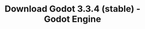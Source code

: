 ---
# Generated by /tools/generators/src/download_archive_generator !!! do not edit by hand !!!
title: 'Download Godot 3.3.4 (stable) - Godot Engine'
type: 'download/archive'
name: '3.3.4'
flavor: 'stable'
release_date: '2021-10-01T03:00:00-00:00'
release_notes: 'article/maintenance-release-godot-3-3-4/'
primaryPlatforms:
  - 'android.apk'
  - 'linux.64'
  - 'macos.universal'
  - 'windows.64'
  - 'linux_server.headless.64'
  - 'web'
  - 'templates'
links:
  android.apk:
    name: 'android.apk'
    title: 'Android'
    caption: 'APK Universal (ARM64 + ARMv7 + x86_64 + x86)'
    tags:
      - 'APK download'
      - 'ARM64/v7'
      - 'x86 (64 & 32 bit)'
    hosts:
      github_builds:
        regular: 'https://github.com/godotengine/godot-builds/releases/download/3.3.4-stable/Godot_v3.3.4-stable_android_editor.apk'
        mono: '#'
      github:
        regular: 'https://github.com/godotengine/godot/releases/download/3.3.4-stable/Godot_v3.3.4-stable_android_editor.apk'
        mono: '#'
  linux.64:
    name: 'linux.64'
    title: 'Linux'
    caption: 'Padrão (x86_64)'
    tags:
      - '64 bit'
    hosts:
      github_builds:
        regular: 'https://github.com/godotengine/godot-builds/releases/download/3.3.4-stable/Godot_v3.3.4-stable_x11.64.zip'
        mono: 'https://github.com/godotengine/godot-builds/releases/download/3.3.4-stable/Godot_v3.3.4-stable_mono_x11_64.zip'
      github:
        regular: 'https://github.com/godotengine/godot/releases/download/3.3.4-stable/Godot_v3.3.4-stable_x11.64.zip'
        mono: 'https://github.com/godotengine/godot/releases/download/3.3.4-stable/Godot_v3.3.4-stable_mono_x11_64.zip'
  macos.universal:
    name: 'macos.universal'
    title: 'macOS'
    caption: 'Universal (x86_64 + Silício da Apple)'
    tags:
      - 'Intel/Apple Silicon'
      - '64 bit'
    hosts:
      github_builds:
        regular: 'https://github.com/godotengine/godot-builds/releases/download/3.3.4-stable/Godot_v3.3.4-stable_osx.universal.zip'
        mono: 'https://github.com/godotengine/godot-builds/releases/download/3.3.4-stable/Godot_v3.3.4-stable_mono_osx.universal.zip'
      github:
        regular: 'https://github.com/godotengine/godot/releases/download/3.3.4-stable/Godot_v3.3.4-stable_osx.universal.zip'
        mono: 'https://github.com/godotengine/godot/releases/download/3.3.4-stable/Godot_v3.3.4-stable_mono_osx.universal.zip'
  windows.64:
    name: 'windows.64'
    title: 'Windows'
    caption: 'Padrão (x86_64)'
    tags:
      - '64 bit'
    hosts:
      github_builds:
        regular: 'https://github.com/godotengine/godot-builds/releases/download/3.3.4-stable/Godot_v3.3.4-stable_win64.exe.zip'
        mono: 'https://github.com/godotengine/godot-builds/releases/download/3.3.4-stable/Godot_v3.3.4-stable_mono_win64.zip'
      github:
        regular: 'https://github.com/godotengine/godot/releases/download/3.3.4-stable/Godot_v3.3.4-stable_win64.exe.zip'
        mono: 'https://github.com/godotengine/godot/releases/download/3.3.4-stable/Godot_v3.3.4-stable_mono_win64.zip'
  linux_server.headless.64:
    name: 'linux_server.headless.64'
    title: 'Linux Server'
    caption: 'Headless (x86_64)'
    tags:
      - '64 bit'
      - 'Headless'
    hosts:
      github_builds:
        regular: 'https://github.com/godotengine/godot-builds/releases/download/3.3.4-stable/Godot_v3.3.4-stable_linux_headless.64.zip'
        mono: 'https://github.com/godotengine/godot-builds/releases/download/3.3.4-stable/Godot_v3.3.4-stable_mono_linux_headless_64.zip'
      github:
        regular: 'https://github.com/godotengine/godot/releases/download/3.3.4-stable/Godot_v3.3.4-stable_linux_headless.64.zip'
        mono: 'https://github.com/godotengine/godot/releases/download/3.3.4-stable/Godot_v3.3.4-stable_mono_linux_headless_64.zip'
  web:
    name: 'web'
    title: 'Editor Web'
    caption: ''
    tags:
      - 'Self-hosted'
      - 'Cross-platform'
    hosts:
      github_builds:
        regular: 'https://github.com/godotengine/godot-builds/releases/download/3.3.4-stable/Godot_v3.3.4-stable_web_editor.zip'
        mono: '#'
      github:
        regular: 'https://github.com/godotengine/godot/releases/download/3.3.4-stable/Godot_v3.3.4-stable_web_editor.zip'
        mono: '#'
  linux.32:
    name: 'linux.32'
    title: 'Linux'
    caption: 'Padrão (x86)'
    tags:
      - '32 bit'
    hosts:
      github_builds:
        regular: 'https://github.com/godotengine/godot-builds/releases/download/3.3.4-stable/Godot_v3.3.4-stable_x11.32.zip'
        mono: 'https://github.com/godotengine/godot-builds/releases/download/3.3.4-stable/Godot_v3.3.4-stable_mono_x11_32.zip'
      github:
        regular: 'https://github.com/godotengine/godot/releases/download/3.3.4-stable/Godot_v3.3.4-stable_x11.32.zip'
        mono: 'https://github.com/godotengine/godot/releases/download/3.3.4-stable/Godot_v3.3.4-stable_mono_x11_32.zip'
  windows.32:
    name: 'windows.32'
    title: 'Windows'
    caption: 'Padrão (x86)'
    tags:
      - '32 bit'
    hosts:
      github_builds:
        regular: 'https://github.com/godotengine/godot-builds/releases/download/3.3.4-stable/Godot_v3.3.4-stable_win32.exe.zip'
        mono: 'https://github.com/godotengine/godot-builds/releases/download/3.3.4-stable/Godot_v3.3.4-stable_mono_win32.zip'
      github:
        regular: 'https://github.com/godotengine/godot/releases/download/3.3.4-stable/Godot_v3.3.4-stable_win32.exe.zip'
        mono: 'https://github.com/godotengine/godot/releases/download/3.3.4-stable/Godot_v3.3.4-stable_mono_win32.zip'
  linux_server.64:
    name: 'linux_server.64'
    title: 'Servidor Linux'
    caption: 'Padrão (x86_64)'
    tags:
      - '64 bit'
    hosts:
      github_builds:
        regular: 'https://github.com/godotengine/godot-builds/releases/download/3.3.4-stable/Godot_v3.3.4-stable_linux_server.64.zip'
        mono: 'https://github.com/godotengine/godot-builds/releases/download/3.3.4-stable/Godot_v3.3.4-stable_mono_linux_server_64.zip'
      github:
        regular: 'https://github.com/godotengine/godot/releases/download/3.3.4-stable/Godot_v3.3.4-stable_linux_server.64.zip'
        mono: 'https://github.com/godotengine/godot/releases/download/3.3.4-stable/Godot_v3.3.4-stable_mono_linux_server_64.zip'
  aar_library:
    name: 'aar_library'
    title: 'Biblioteca de AAR'
    caption: ''
    tags:
      - 'Android plugins'
      - 'Java'
      - 'Kotlin'
    hosts:
      github_builds:
        regular: 'https://github.com/godotengine/godot-builds/releases/download/3.3.4-stable/godot-lib.3.3.4.stable.release.aar'
        mono: 'https://github.com/godotengine/godot-builds/releases/download/3.3.4-stable/godot-lib.3.3.4.stable.mono.release.aar'
      github:
        regular: 'https://github.com/godotengine/godot/releases/download/3.3.4-stable/godot-lib.3.3.4.stable.release.aar'
        mono: 'https://github.com/godotengine/godot/releases/download/3.3.4-stable/godot-lib.3.3.4.stable.mono.release.aar'
  templates:
    name: 'templates'
    title: 'Modelos de exportação'
    caption: ''
    tags:
      - 'Utilizado para exportar os seus jogos para todas as plataformas suportadas'
    hosts:
      github_builds:
        regular: 'https://github.com/godotengine/godot-builds/releases/download/3.3.4-stable/Godot_v3.3.4-stable_export_templates.tpz'
        mono: 'https://github.com/godotengine/godot-builds/releases/download/3.3.4-stable/Godot_v3.3.4-stable_mono_export_templates.tpz'
      github:
        regular: 'https://github.com/godotengine/godot/releases/download/3.3.4-stable/Godot_v3.3.4-stable_export_templates.tpz'
        mono: 'https://github.com/godotengine/godot/releases/download/3.3.4-stable/Godot_v3.3.4-stable_mono_export_templates.tpz'
---